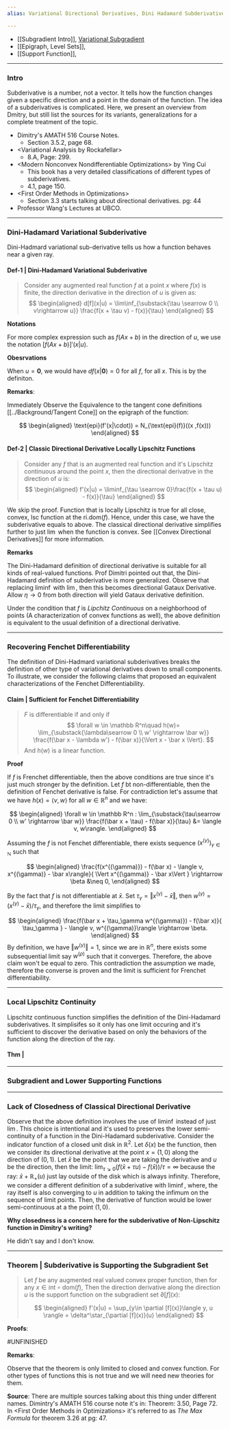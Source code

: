 ```yaml
---
alias: Variational Directional Derivatives, Dini Hadamard Subderivatives

---
```

- [[Subgradient Intro]], [Variational Subgradient](Variational%20Subgradient.md)
- [[Epigraph, Level Sets]], 
- [[Support Function]], 

---
### **Intro**

Subderivative is a number, not a vector. It tells how the function changes given a specific direction and a point in the domain of the function. The idea of a subderivatives is complicated. Here, we present an overview from Dmitry, but still list the sources for its variants, generalizations for a complete treatment of the topic. 

* Dimitry's AMATH 516 Course Notes. 
  * Section 3.5.2, page 68. 
* \<Variational Analysis by Rockafellar\>
  * 8.A, Page: 299. 
* \<Modern Nonconvex Nondifferentiable Optimizations\> by Ying Cui
  * This book has a very detailed classifications of different types of subderivatives. 
  * 4.1, page 150. 
* \<First Order Methods in Optimizations\>
  * Section 3.3 starts talking about directional derivatives. pg: 44
* Professor Wang's Lectures at UBCO. 


---
### **Dini-Hadamard Variational Subderivative**

Dini-Hadmard variational sub-derivative tells us how a function behaves near a given ray. 

#### **Def-1 | Dini-Hadamard Variational Subderivative**
> Consider any augmented real function $f$ at a point $x$ where $f(x)$ is finite, the direction derivative in the direction of $u$ is given as: 
> $$
> \begin{aligned}
>   d[f](x|u) = \lim\inf_{\substack{\tau \searrow 0 \\ v\rightarrow u}}
>     \frac{f(x + \tau v) - f(x)}{\tau}
> \end{aligned}
> $$

**Notations**

For more complex expression such as $f(Ax + b)$ in the direction of $u$, we use the notation $[f(Ax + b)]'(x|u)$. 

**Obesrvations**

When $u = \mathbf 0$, we would have $df(x | \mathbf 0 ) = 0$ for all $f$, for all $x$. 
This is by the definiton. 

**Remarks**:

Immediately Observe the Equivalence to the tangent cone definitions [[../Background/Tangent Cone]] on the epigraph of the function: 

$$
\begin{aligned}
	\text{epi}(f'(x|\cdot)) = N_{\text{epi}(f)}((x ,f(x)))
\end{aligned}
$$


#### **Def-2 | Classic Directional Derivative Locally Lipschitz Functions**


> Consider any $f$ that is an augmented real function and it's Lipschitz continuous around the point $x$, then the directional derivative in the direction of $u$ is: 
> $$
> \begin{aligned}
>      f'(x|u) = \liminf_{\tau \searrow 0}\frac{f(x + \tau u) - f(x)}{\tau}
> \end{aligned}
> $$

We skip the proof. 
Function that is locally Lipschitz is true for all close, convex, lsc function at the $\text{ri}.\text{dom}(f)$. 
Hence, under this case, we have the subderivative equals to above. 
The classical directional derivative simplifies further to just $\lim$ when the function is convex. 
See [[Convex Directional Derivatives]] for more information. 

**Remarks**

The Dini-Hadamard definition of directional derivative is suitable for all kinds of real-valued functions.
Prof Dimitri pointed out that, the Dini-Hadamard definition of subderivative is more generalized. 
Observe that replacing $\liminf$ with $\lim$, then this becomes directional Gataux Derivative. 
Allow $\eta\rightarrow 0$ from both direction will yield Gataux derivative definition. 

Under the condition that $f$ is *Lipchitz Continuous* on a neighborhood of points (A characterization of convex functions as well), the above definition is equivalent to the usual definition of a directional derivative. 

---
### **Recovering Fenchet Differentiability**

The definition of Dini-Hadmard variational subderivatives breaks the definition of other type of variational derivatives down to small components. 
To illustrate, we consider the following claims that proposed an equivalent characterizations of the Fenchet Differentiability. 

#### **Claim | Sufficient for Fenchet Differentiability**
> $F$ is differentiable if and only if 
> $$
>   \forall w \in \mathbb R^n\quad  h(w)= 
>   \lim_{\substack{\lambda\searrow 0 \\ w' \rightarrow \bar w}}
>   \frac{f(\bar x - \lambda w') - f(\bar x)}{\Vert x - \bar x \Vert}. 
> $$
> And $h(w)$ is a linear function. 

**Proof**

If $f$ is Frenchet differentiable, then the above conditions are true since it's just much stronger by the definition. 
Let $f$ bt non-differentiable, then the definition of Fenchet derivative is false. 
For contradiction let's assume that we have $h(x) = \langle v, w\rangle$ for all $w \in \mathbb R^n$ and we have: 

$$
\begin{aligned}
    \forall w \in \mathbb R^n 
    : 
    \lim_{\substack{\tau\searrow 0 \\ w' \rightarrow \bar w}}
    \frac{f(\bar x + \tau) - f(\bar x)}{\tau}
    &= \langle v, w\rangle. 
\end{aligned}
$$

Assuming the $f$ is not Fenchet differentiable, there exists sequence $(x^{(\gamma)})_{\gamma\in \mathbb N}$ such that 

$$
\begin{aligned}
  \frac{f(x^{(\gamma)}) - f(\bar x) - \langle v, x^{(\gamma)} - \bar x\rangle}{
    \Vert x^{(\gamma)} - \bar x\Vert
  } \rightarrow 
  \beta &\neq 0, 
\end{aligned}
$$

By the fact that $f$ is not differentiable at $\bar x$. 
Set $\tau_\gamma = \Vert x^{(\gamma)} - \bar x\Vert$, then $w^{(\gamma)} = (x^{(\gamma)} - \bar x) / \tau_{\gamma}$, and therefore the limit simplifies to 

$$
\begin{aligned}
    \frac{f(\bar x + \tau_\gamma w^{(\gamma)}) - f(\bar x)}{
        \tau_\gamma
    } - \langle v, w^{(\gamma)}\rangle \rightarrow \beta. 
\end{aligned}
$$
By definition, we have $\Vert w^{(\gamma)}\Vert = 1$, since we are in $\mathbb R^n$, there exists some subsequential limit say $w^{(\rho)}$ such that it converges. 
Therefore, the above claim won't be equal to zero. 
This contradiction the assumption we made, therefore the converse is proven and the limit is sufficient for Frenchet differentiability. 



---
### **Local Lipschitz Continuity**

Lipschitz continuous function simplifies the definition of the Dini-Hadamard subderivatives. 
It simplisifes so it only has one limit occuring and it's sufficient to discover the derivative based on only the behaviors of the function along the direction of the ray. 

#### Thm | 



---
### **Subgradient and Lower Supporting Functions**

---
### **Lack of Closedness of Classical Directional Derivative**

Observe that the above definition involves the use of $\liminf$ instead of just $\lim$. 
This choice is intentional and it's used to preserves the lower semi-continuity of a function in the Dini-Hadamard subderivative. 
Consider the indicator function of a closed unit disk in $\mathbb R^2$. 
Let $\delta(x)$ be the function, then we consider its directional derivative at the point $x = (1, 0)$ along the direction of $(0, 1)$. Let $\bar x$ be the point that we are taking the derivative and $u$ be the direction, then the limit: $\lim_{\tau \searrow 0}(f(\bar x + \tau u) - f(\bar x))/\tau = \infty$ because the ray: $\bar x + \mathbb R_+(u)$ just lay outside of the disk which is always infinity. 
Therefore, we consider a different definition of a subderivative with $\liminf$, where, the ray itself is also converging to $u$ in addition to taking the infimum on the sequence of limit points. 
Then, the derivative of function would be lower semi-continuous at a the point $(1, 0)$. 

**Why closedness is a concern here for the subderivative of Non-Lipschitz function in Dimitry's writing?**

He didn't say and I don't know. 

---
### **Theorem | Subderivative is Supporting the Subgradient Set**

> Let $f$ be any augmented real valued convex proper function, then for any $x\in \text{int}\circ \text{dom}(f)$, Then the direction derivative along the direction $u$ is the support function on the subgradient set $\partial[f](x)$: 
> 
> $$
> \begin{aligned}
>    f'(x|u) = \sup_{y\in \partial [f](x)}\langle y, u \rangle = \delta^\star_{\partial [f](x)}(u)
> \end{aligned}
> $$

**Proofs**:

#UNFINISHED 

**Remarks**:

Observe that the theorem is only limited to closed and convex function. For other types of functions this is not true and we will need new theories for them. 

**Source**:
There are multiple sources talking about this thing under different names. Dimintry's AMATH 516 course note it's in: Theorem: 3.50, Page 72. In \<First Order Methods in Optimizations\> it's referred to as *The Max Formula* for theorem 3.26 at pg: 47. 

